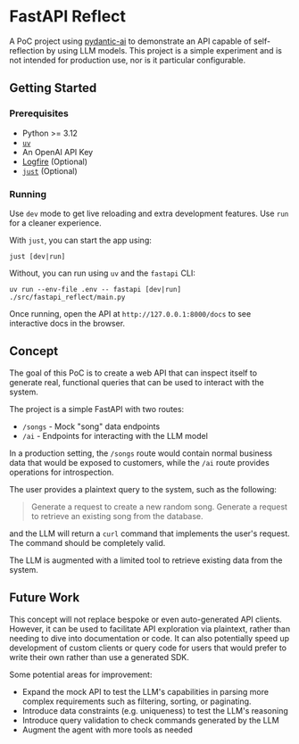 # FastAPI Reflect

A PoC project using [pydantic-ai](https://github.com/pydantic/pydantic-ai/tree/main) to demonstrate an API capable of self-reflection
by using LLM models. This project is a simple experiment and is not intended for
production use, nor is it particular configurable.

## Getting Started


### Prerequisites

* Python >= 3.12
* [`uv`](https://github.com/astral-sh/uv)
* An OpenAI API Key
* [Logfire](https://pydantic.dev/logfire) (Optional)
* [`just`](https://github.com/casey/just) (Optional)

### Running

Use `dev` mode to get live reloading and extra development features. Use `run`
for a cleaner experience.

With `just`, you can start the app using:

```shell
just [dev|run]
```

Without, you can run using `uv` and the `fastapi` CLI:

```shell
uv run --env-file .env -- fastapi [dev|run] ./src/fastapi_reflect/main.py
```

Once running, open the API at `http://127.0.0.1:8000/docs` to see interactive docs
in the browser. 

## Concept

The goal of this PoC is to create a web API that can inspect itself to generate
real, functional queries that can be used to interact with the system.

The project is a simple FastAPI with two routes:

* `/songs` - Mock "song" data endpoints
* `/ai` - Endpoints for interacting with the LLM model

In a production setting, the `/songs` route would contain normal business data
that would be exposed to customers, while the `/ai` route provides operations for
introspection.

The user provides a plaintext query to the system, such as the following:

> Generate a request to create a new random song.
> Generate a request to retrieve an existing song from the database.

and the LLM will return a `curl` command that implements the user's request. The
command should be completely valid.

The LLM is augmented with a limited tool to retrieve existing data from the system.

## Future Work

This concept will not replace bespoke or even auto-generated API clients. However,
it can be used to facilitate API exploration via plaintext, rather than needing
to dive into documentation or code. It can also potentially speed up development
of custom clients or query code for users that would prefer to write their own
rather than use a generated SDK.

Some potential areas for improvement:

* Expand the mock API to test the LLM's capabilities in parsing more complex
  requirements such as filtering, sorting, or paginating.
* Introduce data constraints (e.g. uniqueness) to test the LLM's reasoning
* Introduce query validation to check commands generated by the LLM
* Augment the agent with more tools as needed
